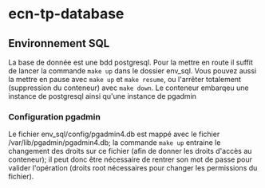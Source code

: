 # ecn-tp-database

## Environnement SQL
La base de donnée est une bdd postgresql.
Pour la mettre en route il suffit de lancer la commande `make up` dans le dossier env_sql. Vous pouvez aussi la mettre en pause avec `make up` et `make resume`, ou l'arrêter totalement (suppression du conteneur) avec `make down`.
Le conteneur embarqeu une instance de postgresql ainsi qu'une instance de pgadmin

### Configuration pgadmin
Le fichier env_sql/config/pgadmin4.db est mappé avec le fichier /var/lib/pgadmin/pgadmin4.db; la commande `make up` entraine le changement des droits sur ce fichier (afin de donner les droits d'accès au conteneur); il peut donc être nécessaire de rentrer son mot de passe pour valider l'opération (droits root nécessaires pour changer les permissions du fichier).